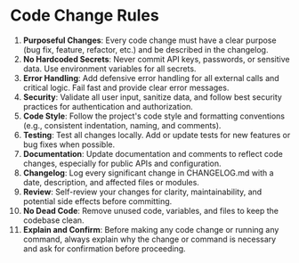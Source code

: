 # Code Change Rules

1. **Purposeful Changes**: Every code change must have a clear purpose (bug fix, feature, refactor, etc.) and be described in the changelog.
2. **No Hardcoded Secrets**: Never commit API keys, passwords, or sensitive data. Use environment variables for all secrets.
3. **Error Handling**: Add defensive error handling for all external calls and critical logic. Fail fast and provide clear error messages.
4. **Security**: Validate all user input, sanitize data, and follow best security practices for authentication and authorization.
5. **Code Style**: Follow the project's code style and formatting conventions (e.g., consistent indentation, naming, and comments).
6. **Testing**: Test all changes locally. Add or update tests for new features or bug fixes when possible.
7. **Documentation**: Update documentation and comments to reflect code changes, especially for public APIs and configuration.
8. **Changelog**: Log every significant change in CHANGELOG.md with a date, description, and affected files or modules.
9. **Review**: Self-review your changes for clarity, maintainability, and potential side effects before committing.
10. **No Dead Code**: Remove unused code, variables, and files to keep the codebase clean.
11. **Explain and Confirm**: Before making any code change or running any command, always explain why the change or command is necessary and ask for confirmation before proceeding.
